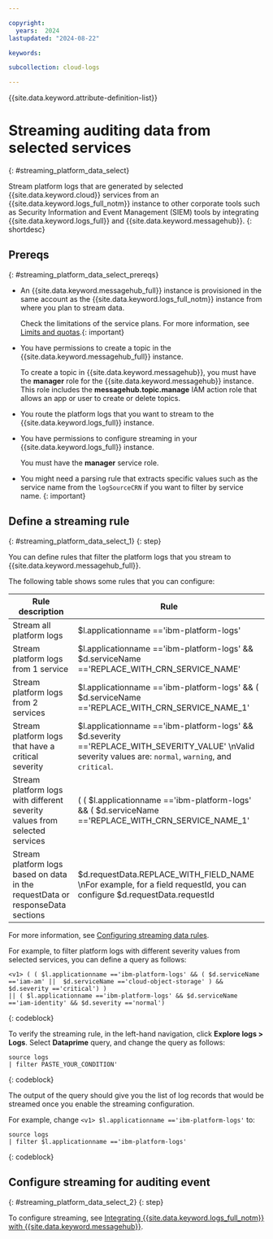 ```yaml
---

copyright:
  years:  2024
lastupdated: "2024-08-22"

keywords:

subcollection: cloud-logs

---
```


{{site.data.keyword.attribute-definition-list}}

# Streaming auditing data from selected services
{: #streaming_platform_data_select}

Stream platform logs that are generated by selected {{site.data.keyword.cloud}} services from an {{site.data.keyword.logs_full_notm}} instance to other corporate tools such as Security Information and Event Management (SIEM) tools by integrating {{site.data.keyword.logs_full}} and {{site.data.keyword.messagehub}}.
{: shortdesc}


## Prereqs
{: #streaming_platform_data_select_prereqs}

- An {{site.data.keyword.messagehub_full}} instance is provisioned in the same account as the {{site.data.keyword.logs_full_notm}} instance from where you plan to stream data.

    Check the limitations of the service plans. For more information, see [Limits and quotas](/docs/EventStreams?topic=EventStreams-kafka_quotas).{: important}

- You have permissions to create a topic in the {{site.data.keyword.messagehub_full}} instance.

    To create a topic in {{site.data.keyword.messagehub}}, you must have the **manager** role for the {{site.data.keyword.messagehub}} instance. This role includes the **messagehub.topic.manage** IAM action role that allows an app or user to create or delete topics.

- You route the platform logs that you want to stream to the {{site.data.keyword.logs_full}} instance.

- You have permissions to configure streaming in your {{site.data.keyword.logs_full}} instance.

    You must have the **manager** service role.

- You might need a parsing rule that extracts specific values such as the service name from the `logSourceCRN` if you want to filter by service name. {: important}

## Define a streaming rule
{: #streaming_platform_data_select_1}
{: step}

You can define rules that filter the platform logs that you stream to {{site.data.keyword.messagehub_full}}.


The following table shows some rules that you can configure:

| Rule description | Rule |
|------------------|------|
| Stream all platform logs | <v1> $l.applicationname =='ibm-platform-logs' |
| Stream platform logs from 1 service | <v1> $l.applicationname =='ibm-platform-logs' && $d.serviceName =='REPLACE_WITH_CRN_SERVICE_NAME' |
| Stream platform logs from 2 services | <v1> $l.applicationname =='ibm-platform-logs' && ( $d.serviceName =='REPLACE_WITH_CRN_SERVICE_NAME_1' || $d.serviceName =='REPLACE_WITH_CRN_SERVICE_NAME_2' ) |
| Stream platform logs that have a critical severity | <v1> $l.applicationname =='ibm-platform-logs' && $d.severity =='REPLACE_WITH_SEVERITY_VALUE' \nValid severity values are: `normal`, `warning`, and `critical`. |
| Stream platform logs with different severity values from selected services | <v1> ( ( $l.applicationname =='ibm-platform-logs' && ( $d.serviceName =='REPLACE_WITH_CRN_SERVICE_NAME_1' ||  $d.serviceName =='REPLACE_WITH_CRN_SERVICE_NAME_2' ) && $d.severity =='REPLACE_WITH_SEVERITY_VALUE') ) || ( $l.applicationname =='ibm-platform-logs' && $d.serviceName =='iam-identity' && $d.severity =='REPLACE_WITH_SEVERITY_VALUE') \nValid severity values are: `normal`, `warning`, and `critical`.|
| Stream platform logs based on data in the requestData or responseData sections | $d.requestData.REPLACE_WITH_FIELD_NAME \nFor example, for a field requestId, you can configure <v1> $d.requestData.requestId |


For more information, see [Configuring streaming data rules](/docs/cloud-logs?topic=cloud-logs-streaming_rules).


For example, to filter platform logs with different severity values from selected services, you can define a query as follows:

```text
<v1> ( ( $l.applicationname =='ibm-platform-logs' && ( $d.serviceName =='iam-am' ||  $d.serviceName =='cloud-object-storage' ) && $d.severity =='critical') )
|| ( $l.applicationname =='ibm-platform-logs' && $d.serviceName =='iam-identity' && $d.severity =='normal')
```
{: codeblock}

To verify the streaming rule, in the left-hand navigation, click **Explore logs > Logs**. Select **Dataprime** query, and change the query as follows:


```text
source logs
| filter PASTE_YOUR_CONDITION'
```
{: codeblock}

The output of the query should give you the list of log records that would be streamed once you enable the streaming configuration.

For example, change `<v1> $l.applicationname =='ibm-platform-logs'` to:

```text
source logs
| filter $l.applicationname =='ibm-platform-logs'
```
{: codeblock}

## Configure streaming for auditing event
{: #streaming_platform_data_select_2}
{: step}

To configure streaming, see [Integrating {{site.data.keyword.logs_full_notm}} with {{site.data.keyword.messagehub}}](/docs/cloud-logs?topic=cloud-logs-event-streams-cloud-logs).
